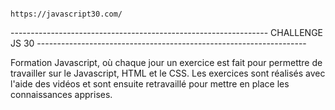                                                              https://javascript30.com/
---------------------------------------------------------------- CHALLENGE JS 30 -------------------------------------------------------------------


Formation Javascript, où chaque jour un exercice est fait pour permettre de travailler sur le Javascript, HTML et le CSS.
Les exercices sont réalisés avec l'aide des vidéos et sont ensuite retravaillé pour mettre en place les connaissances apprises.

